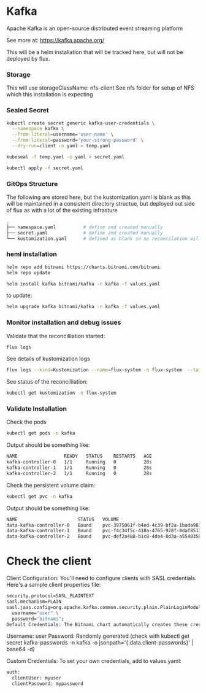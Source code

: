 # Kafka
Apache Kafka is an open-source distributed event streaming platform

See more at:  https://kafka.apache.org/

This will be a helm installation that will be tracked here, but will not be deployed by flux.  


### Storage
This will use storageClassName: nfs-client
See nfs folder for setup of NFS which this installation is expecting

### Sealed Secret
```bash
kubectl create secret generic kafka-user-credentials \
  --namespace kafka \
  --from-literal=username='user-name' \
  --from-literal=password='your-strong-password' \
  --dry-run=client -o yaml > temp.yaml

kubeseal -f temp.yaml -o yaml > secret.yaml

kubectl apply -f secret.yaml
```


### GitOps Structure
The following are stored here, but the kustomization.yaml is blank as this will be maintained in a consistent directory structue, but 
deployed out side of flux as with a lot of the existing infrasture

```bash
.
├── namespace.yaml          # define and created manually
├── secret.yaml             # define and created manually
└── kustomization.yaml      # defined as blank so no reconcilation will happen
```

### heml installation

```bash
helm repo add bitnami https://charts.bitnami.com/bitnami
helm repo update

helm install kafka bitnami/kafka -n kafka -f values.yaml
```

to update:
```bash
helm upgrade kafka bitnami/kafka -n kafka -f values.yaml
```

### Monitor installation and debug issues
Validate that the reconcilliation started:
```bash
flux logs
```

See details of kustomization logs
```bash
flux logs --kind=Kustomization --name=flux-system -n flux-system  --tail=10
```

See status of the reconcilliation:
```bash
kubectl get kustomization -n flux-system
```


### Validate Installation
Check the pods
```bash
kubectl get pods -n kafka
```

Output should be something like:
```bash
NAME                 READY   STATUS    RESTARTS   AGE
kafka-controller-0   1/1     Running   0          28s
kafka-controller-1   1/1     Running   0          28s
kafka-controller-2   1/1     Running   0          28s
```

Check the persistent volume claim:

```bash
kubectl get pvc -n kafka
```

Output should be something like:
```bash
NAME                      STATUS   VOLUME                                     CAPACITY   ACCESS MODES   STORAGECLASS   AGE
data-kafka-controller-0   Bound    pvc-3975061f-b4ed-4c39-bf2a-1bada9811c12   8Gi        RWO            nfs-client     112s
data-kafka-controller-1   Bound    pvc-f4c34f5c-418a-4765-928f-8daf851349a4   8Gi        RWO            nfs-client     112s
data-kafka-controller-2   Bound    pvc-def2a488-b1c8-4da4-8d3a-a5540358579d   8Gi        RWO            nfs-client     112s
```


# Check the client

Client Configuration: You'll need to configure clients with SASL credentials. Here's a sample client properties file:

```bash
security.protocol=SASL_PLAINTEXT
sasl.mechanism=PLAIN
sasl.jaas.config=org.apache.kafka.common.security.plain.PlainLoginModule required \
  username="user" \
  password="bitnami";
Default Credentials: The Bitnami chart automatically creates these credentials:
```


Username: user
Password: Randomly generated (check with kubectl get secret kafka-passwords -n kafka -o jsonpath='{.data.client-passwords}' | base64 -d)

Custom Credentials: To set your own credentials, add to values.yaml:

```bash
auth:
  clientUser: myuser
  clientPassword: mypassword
```